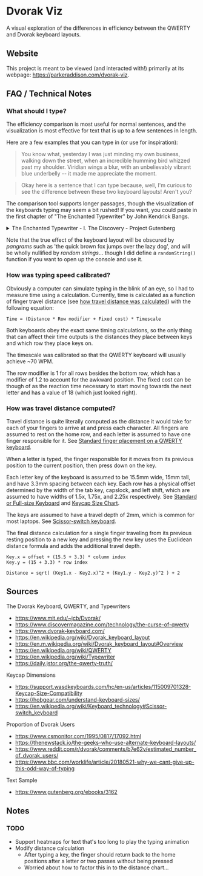# Dvorak Viz

A visual exploration of the differences in efficiency between the QWERTY and Dvorak keyboard layouts.

## Website

This project is meant to be viewed (and interacted with!) primarily at its webpage: https://parkeraddison.com/dvorak-viz.

## FAQ / Technical Notes

### What should I type?

The efficiency comparison is most useful for normal sentences, and the visualization is most effective for text that is up to a few sentences in length.

Here are a few examples that you can type in (or use for inspiration):

> You know what, yesterday I was just minding my own business, walking down the street, when an incredible humming bird whizzed past my shoulder. Viridian wings a blur, with an unbelievably vibrant blue underbelly -- it made me appreciate the moment.

> Okay here is a sentence that I can type because, well, I'm curious to see the difference between these two keyboard layouts! Aren't you?

The comparison tool supports longer passages, though the visualization of the keyboards typing may seem a bit rushed! If you want, you could paste in the first chapter of "The Enchanted Typewriter" by John Kendrick Bangs.

<details>
<summary>The Enchanted Typewriter - I. The Discovery - Project Gutenberg</summary>

<blockquote>

It is a strange fact, for which I do not expect ever satisfactorily to
account, and which will receive little credence even among those who
know that I am not given to romancing--it is a strange fact, I say, that
the substance of the following pages has evolved itself during a period
of six months, more or less, between the hours of midnight and four
o'clock in the morning, proceeding directly from a type-writing machine
standing in the corner of my library, manipulated by unseen hands. The
machine is not of recent make. It is, in fact, a relic of the early
seventies, which I discovered one morning when, suffering from a slight
attack of the grip, I had remained at home and devoted my time to
pottering about in the attic, unearthing old books, bringing to the
light long-forgotten correspondences, my boyhood collections of “stuff,”
and other memory-inducing things. Whence the machine came originally I
do not recall. My impression is that it belonged to a stenographer once
in the employ of my father, who used frequently to come to our house to
take down dictations. However this may be, the machine had lain hidden
by dust and the flotsam and jetsam of the house for twenty years, when,
as I have said, I came upon it unexpectedly. Old man as I am--I shall
soon be thirty--the fascination of a machine has lost none of its
potency. I am as pleased to-day watching the wheels of my watch “go
round” as ever I was, and to “monkey” with a type-writing apparatus has
always brought great joy into my heart--though for composing give me
the pen. Perhaps I should apologize for the use here of the verb monkey,
which savors of what a friend of mine calls the “English slanguage,” to
differentiate it from what he also calls the “Andrew Language.” But I
shall not do so, because, to whatever branch of our tongue the word may
belong, it is exactly descriptive, and descriptive as no other word can
be, of what a boy does with things that click and “go,” and is therefore
not at all out of place in a tale which I trust will be regarded as a
polite one.

The discovery of the machine put an end to my attic potterings. I cared
little for finding old bill-files and collections of Atlantic cable-ends
when, with a whole morning, a type-writing machine, and a screw-driver
before me I could penetrate the mysteries of that useful mechanism. I
shall not endeavor to describe the delightful sensations of that hour of
screwing and unscrewing; they surpass the powers of my pen. Suffice it
to say that I took the whole apparatus apart, cleaned it well, oiled
every joint, and then put it together again. I do not suppose a
seven-year-old boy could have derived more satisfaction from taking a
piano to pieces. It was exhilarating, and I resolved that as a reward
for the pleasure it had given me the machine should have a brand-new
ribbon and as much ink as it could consume. And that, in brief, is how
it came to be that this machine of antiquated pattern was added to the
library bric-a-brac. To say the truth, it was of no more practical
use than Barye's dancing bear, a plaster cast of which adorns my
mantel-shelf, so that when I classify it with the bric-a-brac I do so
advisedly. I frequently tried to write a jest or two upon it, but the
results were extraordinarily like Sir Arthur Sullivan's experience with
the organ into whose depths the lost chord sank, never to return. I
dashed off the jests well enough, but somewhere between the keys and the
types they were lost, and the results, when I came to scan the paper,
were depressing. And once I tried a sonnet on the keys. Exactly how
to classify the jumble that came out of it I do not know, but it was
curious enough to have appealed strongly to D'Israeli or any other
collector of the literary oddity. More singular than the sonnet, though,
was the fact that when I tried to write my name upon this strange
machine, instead of finding it in all its glorious length written upon
the paper, I did find “William Shakespeare” printed there in its stead.
Of course you will say that in putting the machine together I mixed up
the keys and the letters. I have no doubt that I did, but when I tell
you that there have been times when, looking at myself in the glass, I
have fancied that I saw in my mirrored face the lineaments of the great
bard; that the contour of my head is precisely the same as was his; that
when visiting Stratford for the first time every foot of it was pregnant
with clearly defined recollections to me, you will perhaps more easily
picture to yourself my sensations at the moment.

However, enough of describing the machine in its relation to myself. I
have said sufficient, I think, to convince you that whatever its make,
its age, and its limitations, it was an extraordinary affair; and, once
convinced of that, you may the more readily believe me when I tell you
that it has gone into business apparently for itself--and incidentally
for me.

It was on the morning of the 26th of March last that I discovered the
curious condition of affairs concerning which I have essayed to write.
My family do not agree with me as to the date. They say that it was on
the evening of the 25th of March that the episode had its beginning; but
they are not aware, for I have not told them, that it was not evening,
but morning, when I reached home after the dinner at the Aldus Club.
It was at a quarter of three A.M. precisely that I entered my house
and proceeded to remove my hat and coat, in which operation I was
interrupted, and in a startling manner, by a click from the dark
recesses of the library. A man does not like to hear a click which
he cannot comprehend, even before he has dined. After he has dined,
however, and feels a satisfaction with life which cannot come to him
before dinner, to hear a mysterious click, and from a dark corner, at
an hour when the world is at rest, is not pleasing. To say that my heart
jumped into my mouth is mild. I believe it jumped out of my mouth and
rebounded against the wall opposite back though my system into my boots.
All the sins of my past life, and they are many--I once stepped upon a
caterpillar, and I have coveted my neighbor both his man-servant and his
maid-servant, though not his wife nor his ass, because I don't like his
wife and he keeps no live-stock--all my sins, I say, rose up before me,
for I expected every moment that a bullet would penetrate my brain,
or my heart if perchance the burglar whom I suspected of levelling a
clicking revolver at me aimed at my feet.

“Who is there?” I cried, making a vocal display of bravery I did not
feel, hiding behind our hair sofa.

The only answer was another click.

“This is serious,” I whispered softly to myself. “There are two of 'em;
I am in the light, unarmed. They are concealed by the darkness and have
revolvers. There is only one way out of this, and that is by strategy.
I'll pretend I think I've made a mistake.” So I addressed myself aloud.

“What an idiot you are,” I said, so that my words could be heard by the
burglars. “If this is the effect of Aldus Club dinners you'd better give
them up. That click wasn't a click at all, but the ticking of our new
eight-day clock.”

I paused, and from the corner there came a dozen more clicks in quick
succession, like the cocking of as many revolvers.

“Great Heavens!” I murmured, under my breath. “It must be Ali Baba with
his forty thieves.”

As I spoke, the mystery cleared itself, for following close upon a
thirteenth click came the gentle ringing of a bell, and I knew then
that the type-writing machine was in action; but this was by no means a
reassuring discovery. Who or what could it be that was engaged upon the
type-writer at that unholy hour, 3 A.M.? If a mortal being, why was
my coming no interruption? If a supernatural being, what infernal
complication might not the immediate future have in store for me?

My first impulse was to flee the house, to go out into the night and
pace the fields--possibly to rush out to the golf links and play a few
holes in the dark in order to cool my brow, which was rapidly becoming
fevered. Fortunately, however, I am not a man of impulse. I never yield
to a mere nerve suggestion, and so, instead of going out into the storm
and certainly contracting pneumonia, I walked boldly into the library to
investigate the causes of the very extraordinary incident. You may rest
well assured, however, that I took care to go armed, fortifying myself
with a stout stick, with a long, ugly steel blade concealed within it--a
cowardly weapon, by-the-way, which I permit to rest in my house merely
because it forms a part of a collection of weapons acquired through the
failure of a comic paper to which I had contributed several articles.
The editor, when the crash came, sent me the collection as part payment
of what was owed me, which I think was very good of him, because a great
many people said that it was my stuff that killed the paper. But to
return to the story. Fortifying myself with the sword-cane, I walked
boldly into the library, and, touching the electric button, soon had
every gas-jet in the room giving forth a brilliant flame; but these,
brilliant as they were, disclosed nothing in the chair before the
machine.

The latter, apparently oblivious of my presence, went clicking merrily
and as rapidly along as though some expert young woman were in charge.
Imagine the situation if you can. A type-writing machine of ancient
make, its letters clear, but out of accord with the keys, confronted by
an empty chair, three hours after midnight, rattling off page after page
of something which might or might not be readable, I could not at the
moment determine. For two or three minutes I gazed in open-mouthed
wonder. I was not frightened, but I did experience a sensation which
comes from contact with the uncanny. As I gradually grasped the
situation and became used, somewhat, to what was going on, I ventured a
remark.

“This beats the deuce!” I observed.

The machine stopped for an instant. The sheet of paper upon which the
impressions of letters were being made flew out from under the cylinder,
a pure white sheet was as quickly substituted, and the keys clicked off
the line:

“What does?”

I presumed the line was in response to my assertion, so I replied:

“You do. What uncanny freak has taken possession of you to-night that
you start in to write on your own hook, having resolutely declined to do
any writing for me ever since I rescued you from the dust and dirt and
cobwebs of the attic?”

“You never rescued me from any attic,” the machine replied. “You'd
better go to bed; you've dined too well, I imagine. When did you rescue
me from the dust and dirt and the cobwebs of any attic?”

“What an ungrateful machine you are!” I cried. “If you have sense enough
to go into writing on your own account, you ought to have mind enough
to remember the years you spent up-stairs under the roof neglected, and
covered with hammocks, awnings, family portraits, and receipted bills.”

“Really, my dear fellow,” the machine tapped back, “I must repeat it.
Bed is the place for you. You're not coherent. I'm not a machine, and
upon my honor, I've never seen your darned old attic.”

“Not a machine!” I cried. “Then what in Heaven's name are you?--a
sofa-cushion?”

“Don't be sarcastic, my dear fellow,” replied the machine. “Of course
I'm not a machine; I'm Jim--Jim Boswell.”

“What?” I roared. “You? A thing with keys and type and a bell--”

“I haven't got any keys or any type or a bell. What on earth are you
talking about?” replied the machine. “What have you been eating?”

“What's that?” I asked, putting my hand on the keys.

“That's keys,” was the answer.

“And these, and that?” I added, indicating the type and the bell.

“Type and bell,” replied the machine.

“And yet you say you haven't got them,” I persisted.

“No, I haven't. The machine has got them, not I,” was the response. “I'm
not the machine. I'm the man that's using it--Jim--Jim Boswell. What
good would a bell do me? I'm not a cow or a bicycle. I'm the editor of
the Stygian Gazette, and I've come here to copy off my notes of what I
see and hear, and besides all this I do type-writing for various people
in Hades, and as this machine of yours seemed to be of no use to you I
thought I'd try it. But if you object, I'll go.”

As I read these lines upon the paper I stood amazed and delighted.

“Go!” I cried, as the full value of his patronage of my machine dawned
upon me, for I could sell his copy and he would be none the worse
off, for, as I understand the copyright laws, they are not designed to
benefit authors, but for the protection of type-setters. “Why, my dear
fellow, it would break my heart if, having found my machine to your
taste, you should ever think of using another. I'll lend you my bicycle,
too, if you'd like it--in fact, anything I have is at your command.”

“Thank you very much,” returned Boswell through the medium of the keys,
as usual. “I shall not need your bicycle, but this machine is of great
value to me. It has several very remarkable qualities which I have
never found in any other machine. For instance, singular to relate,
Mendelssohn and I were fooling about here the other night, and when he
saw this machine he thought it was a spinet of some new pattern; so what
does he do but sit down and play me one of his songs without words on
it, and, by jove! when he got through, there was the theme of the whole
thing printed on a sheet of paper before him.”

“You don't really mean to say--” I began.

“I'm telling you precisely what happened,” said Boswell. “Mendelssohn
was tickled to death with it, and he played every song without words
that he ever wrote, and every one of 'em was fitted with words which he
said absolutely conveyed the ideas he meant to bring out with the music.
Then I tried the machine, and discovered another curious thing about
it. It's intensely American. I had a story of Alexander Dumas' about his
Musketeers that he wanted translated from French into American, which is
the language we speak below, in preference to German, French, Volapuk,
or English. I thought I'd copy off a few lines of the French original,
and as true as I'm sitting here before your eyes, where you can't see
me, the copy I got was a good, though rather free, translation. Think of
it! That's an advanced machine for you!”

I looked at the machine wistfully. “I wish I could make it work,” I
said; and I tried as before to tap off my name, and got instead only a
confused jumble of letters. It wouldn't even pay me the compliment of
transforming my name into that of Shakespeare, as it had previously
done.

It was thus that the magic qualities of the machine were made known to
me, and out of it the following papers have grown. I have set them
down without much editing or alteration, and now submit them to your
inspection, hoping that in perusing them you will derive as much
satisfaction and delight as I have in being the possessor of so
wonderful a machine, manipulated by so interesting a person as “Jim--Jim
Boswell”--as he always calls himself--and others, who, as you will note,
if perchance you have the patience to read further, have upon occasions
honored my machine by using it.

I must add in behalf of my own reputation for honesty that Mr. Boswell
has given me all right, title, and interest in these papers in this
world as a return for my permission to him to use my machine.

“What if they make a hit and bring in barrels of gold in royalties,” he
said. “I can't take it back with me where I live, so keep it yourself.”

</blockquote>
</details>

Note that the true effect of the keyboard layout will be obscured by _pangrams_ such as 'the quick brown fox jumps over the lazy dog', and will be wholly nullified by _random strings_... though I did define a `randomString()` function if you want to open up the console and use it.

### How was typing speed calibrated?

Obviously a computer can simulate typing in the blink of an eye, so I had to measure time using a calculation. Currently, time is calculated as a function of finger travel distance (see [how travel distance was calculated](#how-was-travel-distance-computed)) with the following equation:

```
Time = (Distance * Row modifier + Fixed cost) * Timescale
```

Both keyboards obey the exact same timing calculations, so the only thing that can affect their time outputs is the distances they place between keys and which row they place keys on.

The timescale was calibrated so that the QWERTY keyboard will usually achieve ~70 WPM.

The row modifier is 1 for all rows besides the bottom row, which has a modifier of 1.2 to account for the awkward position. The fixed cost can be though of as the reaction time necessary to start moving towards the next letter and has a value of 18 (which just looked right).

### How was travel distance computed?

Travel distance is quite literally computed as the distance it would take for each of your fingers to arrive at and press each character.  All fingers are assumed to rest on the home row, and each letter is assumed to have one finger responsible for it.  See [Standard finger placement on a QWERTY keyboard](https://en.wikipedia.org/wiki/Touch_typing#/media/File:FingerHandPosUSA.gif).

When a letter is typed, the finger responsible for it moves from its previous position to the current position, then press down on the key.

Each letter key of the keyboard is assumed to be 15.5mm wide, 15mm tall, and have 3.3mm spacing between each key. Each row has a physical offset determined by the width of the tab key, capslock, and left shift, which are assumed to have widths of 1.5x, 1.75x, and 2.25x respectively. See [Standard or Full-size Keyboard](https://hobgear.com/understand-keyboard-sizes/) and [Keycap Size Chart](https://support.wasdkeyboards.com/hc/en-us/articles/115009701328-Keycap-Size-Compatibility).

The keys are assumed to have a travel depth of 2mm, which is common for most laptops. See [Scissor-switch keyboard](https://en.wikipedia.org/wiki/Keyboard_technology#Scissor-switch_keyboard).

The final distance calculation for a single finger traveling from its previous resting position to a new key and pressing the new key uses the Euclidean distance formula and adds the additional travel depth.

```
Key.x = offset + (15.5 + 3.3) * column index
Key.y = (15 + 3.3) * row index

Distance = sqrt( (Key1.x - Key2.x)^2 + (Key1.y - Key2.y)^2 ) + 2
```

## Sources

The Dvorak Keyboard, QWERTY, and Typewriters

-   https://www.mit.edu/~jcb/Dvorak/
-   https://www.discovermagazine.com/technology/the-curse-of-qwerty
-   https://www.dvorak-keyboard.com/
-   https://en.wikipedia.org/wiki/Dvorak_keyboard_layout
-   https://en.m.wikipedia.org/wiki/Dvorak_keyboard_layout#Overview
-   https://en.wikipedia.org/wiki/QWERTY
-   https://en.wikipedia.org/wiki/Typewriter
-   https://daily.jstor.org/the-qwerty-truth/

Keycap Dimensions

-   https://support.wasdkeyboards.com/hc/en-us/articles/115009701328-Keycap-Size-Compatibility
-   https://hobgear.com/understand-keyboard-sizes/
-   https://en.wikipedia.org/wiki/Keyboard_technology#Scissor-switch_keyboard

Proportion of Dvorak Users

-   https://www.csmonitor.com/1995/0817/17092.html
-   https://thenewstack.io/the-geeks-who-use-alternate-keyboard-layouts/
-   https://www.reddit.com/r/dvorak/comments/b7e62v/estimated_number_of_dvorak_users/
-   https://www.bbc.com/worklife/article/20180521-why-we-cant-give-up-this-odd-way-of-typing

Text Sample

-   https://www.gutenberg.org/ebooks/3162

## Notes

### TODO

-   Support heatmaps for text that's too long to play the typing animation
-   Modify distance calculation
    -   After typing a key, the finger should return back to the home positions
        after a letter or two passes without being pressed
    -   Worried about how to factor this in to the distance chart...

